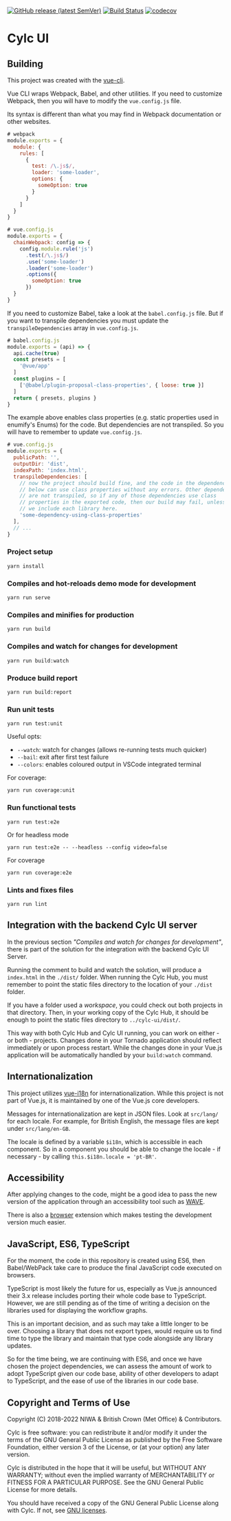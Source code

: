 [![GitHub release (latest SemVer)](https://img.shields.io/github/v/release/cylc/cylc-ui)](https://github.com/cylc/cylc-ui/releases)
[![Build Status](https://github.com/cylc/cylc-ui/workflows/CI/badge.svg)](https://github.com/cylc/cylc-ui/actions)
[![codecov](https://codecov.io/gh/cylc/cylc-ui/branch/master/graph/badge.svg)](https://codecov.io/gh/cylc/cylc-ui)

# Cylc UI

## Building

This project was created with the [vue-cli](https://cli.vuejs.org/).

Vue CLI wraps Webpack, Babel, and other utilities. If you need to
customize Webpack, then you will have to modify the `vue.config.js`
file.

Its syntax is different than what you may find in Webpack documentation
or other websites.

```js
# webpack
module.exports = {
  module: {
    rules: [
      {
        test: /\.js$/,
        loader: 'some-loader',
        options: {
          someOption: true
        }
      }
    ]
  }
}

# vue.config.js
module.exports = {
  chainWebpack: config => {
    config.module.rule('js')
      .test(/\.js$/)
      .use('some-loader')
      .loader('some-loader')
      .options({
        someOption: true
      })
  }
}
```

If you need to customize Babel, take a look at the `babel.config.js`
file. But if you want to transpile dependencies you must update the
`transpileDependencies` array in `vue.config.js`.

```js
# babel.config.js
module.exports = (api) => {
  api.cache(true)
  const presets = [
    '@vue/app'
  ]
  const plugins = [
    ['@babel/plugin-proposal-class-properties', { loose: true }]
  ]
  return { presets, plugins }
}
```

The example above enables class properties (e.g. static properties used in
enumify's Enums) for the code. But dependencies are not transpiled. So you
will have to remember to update `vue.config.js`.

```js
# vue.config.js
module.exports = {
  publicPath: '',
  outputDir: 'dist',
  indexPath: 'index.html',
  transpileDependencies: [
    // now the project should build fine, and the code in the dependency
    // below can use class properties without any errors. Other dependencies
    // are not transpiled, so if any of those dependencies use class
    // properties in the exported code, then our build may fail, unless
    // we include each library here.
    'some-dependency-using-class-properties'
  ],
  // ...
}
```

### Project setup

```
yarn install
```

### Compiles and hot-reloads demo mode for development

```
yarn run serve
```

### Compiles and minifies for production

```
yarn run build
```

### Compiles and watch for changes for development

```
yarn run build:watch
```

### Produce build report

```
yarn run build:report
```

### Run unit tests

```
yarn run test:unit
```

Useful opts:
- `--watch`: watch for changes (allows re-running tests much quicker)
- `--bail`: exit after first test failure
- `--colors`: enables coloured output in VSCode integrated terminal

For coverage:
```
yarn run coverage:unit
```

### Run functional tests

```
yarn run test:e2e
```

Or for headless mode

```
yarn run test:e2e -- --headless --config video=false
```

For coverage

```
yarn run coverage:e2e
```

### Lints and fixes files

```
yarn run lint
```

## Integration with the backend Cylc UI server

In the previous section _"Compiles and watch for changes for development"_,
there is part of the solution for the integration with the backend Cylc UI Server.

Running the comment to build and watch the solution, will produce a `index.html`
in the `./dist/` folder. When running the Cylc Hub, you must remember to point
the static files directory to the location of your `./dist` folder.

If you have a folder used a _workspace_, you could check out both projects in
that directory. Then, in your working copy of the Cylc Hub, it should be
enough to point the static files directory to `../cylc-ui/dist/`.

This way with both Cylc Hub and Cylc UI running, you can work on either -
or both - projects. Changes done in your Tornado application should reflect immediately
or upon process restart. While the changes done in your Vue.js application
will be automatically handled by your `build:watch` command.

## Internationalization

This project utilizes [vue-i18n](https://kazupon.github.io/vue-i18n/) for
internationalization. While this project is not part of Vue.js, it is maintained
by one of the Vue.js core developers.

Messages for internationalization are kept in JSON files. Look at
`src/lang/` for each locale. For example, for British English, the message
files are kept under `src/lang/en-GB`.

The locale is defined by a variable `$i18n`, which is accessible in each
component. So in a component you should be able to change the locale -
if necessary - by calling `this.$i18n.locale = 'pt-BR'`.

## Accessibility

After applying changes to the code, might be a good idea to pass the new version of
the application through an accessibility tool such as [WAVE](https://wave.webaim.org/).

There is also a [browser](https://wave.webaim.org/extension/) extension which makes
testing the development version much easier.

## JavaScript, ES6, TypeScript

For the moment, the code in this repository is created using ES6, then Babel/WebPack take
care to produce the final JavaScript code executed on browsers.

TypeScript is most likely the future for us, especially as Vue.js announced their 3.x release
includes porting their whole code base to TypeScript. However, we are still pending as of the
time of writing a decision on the libraries used for displaying the workflow graphs.

This is an important decision, and as such may take a little longer to be over. Choosing
a library that does not export types, would require us to find time to type the library
and maintain that type code alongside any library updates.

So for the time being, we are continuing with ES6, and once we have chosen the project
dependencies, we can assess the amount of work to adopt TypeScript given our code base,
ability of other developers to adapt to TypeScript, and the ease of use of the libraries
in our code base.

## Copyright and Terms of Use

Copyright (C) 2018-<span actions:bind='current-year'>2022</span> NIWA & British Crown (Met Office) & Contributors.

Cylc is free software: you can redistribute it and/or modify it under the terms
of the GNU General Public License as published by the Free Software Foundation,
either version 3 of the License, or (at your option) any later version.

Cylc is distributed in the hope that it will be useful, but WITHOUT ANY
WARRANTY; without even the implied warranty of MERCHANTABILITY or FITNESS FOR A
PARTICULAR PURPOSE.  See the GNU General Public License for more details.

You should have received a copy of the GNU General Public License along with
Cylc.  If not, see [GNU licenses](http://www.gnu.org/licenses/).

